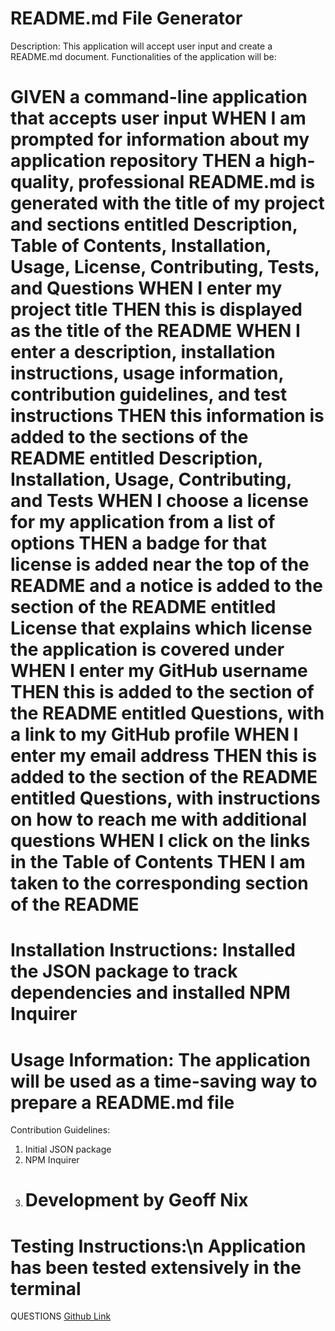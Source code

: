 # README.md File Generator

Description:
This application will accept user input and create a README.md document. Functionalities of the application will be:

GIVEN a command-line application that accepts user input
WHEN I am prompted for information about my application repository
THEN a high-quality, professional README.md is generated with the title of my project and sections entitled Description, Table of Contents, Installation, Usage, License, Contributing, Tests, and Questions
WHEN I enter my project title
THEN this is displayed as the title of the README
WHEN I enter a description, installation instructions, usage information, contribution guidelines, and test instructions
THEN this information is added to the sections of the README entitled Description, Installation, Usage, Contributing, and Tests
WHEN I choose a license for my application from a list of options
THEN a badge for that license is added near the top of the README and a notice is added to the section of the README entitled License that explains which license the application is covered under
WHEN I enter my GitHub username
THEN this is added to the section of the README entitled Questions, with a link to my GitHub profile
WHEN I enter my email address
THEN this is added to the section of the README entitled Questions, with instructions on how to reach me with additional questions
WHEN I click on the links in the Table of Contents
THEN I am taken to the corresponding section of the README
=========================

Installation Instructions:
Installed the JSON package to track dependencies and installed NPM Inquirer
=========================

Usage Information:
The application will be used as a time-saving way to prepare a README.md file
=========================

Contribution Guidelines:

1. Initial JSON package
2. NPM Inquirer
3. # Development by Geoff Nix

Testing Instructions:\n
Application has been tested extensively in the terminal
=========================

QUESTIONS
[Github Link](https://github.com/FSGeoff/readMe-gen.git)

